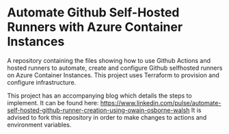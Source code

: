 # Automate Github Self-Hosted Runners with Azure Container Instances
A repository containing the files showing how to use Github Actions and hosted runners to automate, create and configure Github selfhosted runners on Azure Container Instances. This project uses Terraform to provision and configure infrastructure.

This project has an accompanying blog which details the steps to implement. It can be found here: https://www.linkedin.com/pulse/automate-self-hosted-github-runner-creation-using-owain-osborne-walsh
It is advised to fork this repository in order to make changes to actions and environment variables. 
